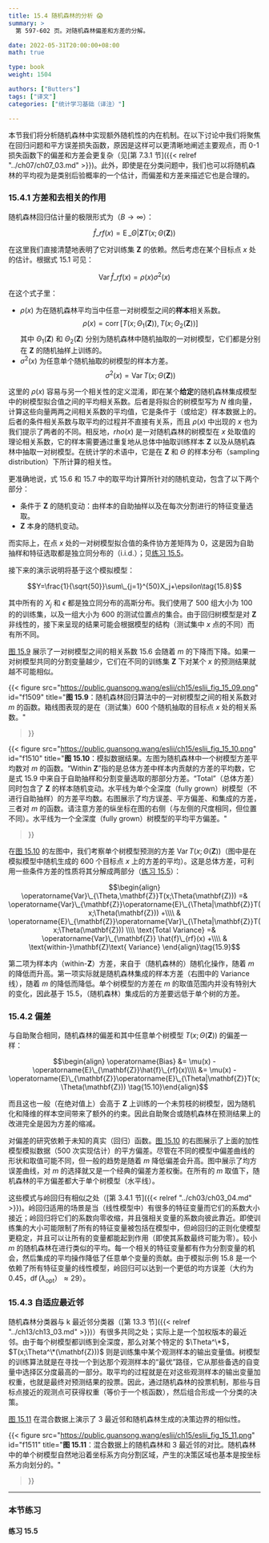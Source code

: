 ```yaml
---
title: 15.4 随机森林的分析 😱
summary: >
  第 597-602 页。对随机森林偏差和方差的分解。

date: 2022-05-31T20:00:00+08:00
math: true

type: book
weight: 1504

authors: ["Butters"]
tags: ["译文"]
categories: ["统计学习基础（译注）"]

---
```


本节我们将分析随机森林中实现额外随机性的内在机制。在以下讨论中我们将聚焦在回归问题和平方误差损失函数，原因是这样可以更清晰地阐述主要观点，而 0-1 损失函数下的偏差和方差会更复杂（见[第 7.3.1 节]({{< relref "../ch07/ch07_03.md" >}})。此外，即使是在分类问题中，我们也可以将随机森林的平均视为是类别后验概率的一个估计，而偏差和方差来描述它也是合理的。

### 15.4.1 方差和去相关的作用

随机森林回归估计量的极限形式为（$B\rightarrow\infty$）：

$$\hat{f}\_{rf}(x) = \operatorname{E}\_{\Theta|\mathbf{Z}}T(x;\Theta(\mathbf{Z}))\tag{15.4}$$

在这里我们直接清楚地表明了它对训练集 $\mathbf{Z}$ 的依赖。然后考虑在某个目标点 $x$ 处的估计。根据式 15.1 可见：

$$\operatorname{Var}\hat{f}\_{rf}(x)=\rho(x)\sigma^2(x)\tag{15.5}$$

在这个式子里：
- $\rho(x)$ 为在随机森林平均当中任意一对树模型之间的**样本**相关系数。
  $$\rho(x)=\operatorname{corr}[T(x;\Theta_1(\mathbf{Z})), T(x;\Theta_2(\mathbf{Z}))]\tag{15.6}$$
  其中 $\Theta_1(\mathbf{Z})$ 和 $\Theta_2(\mathbf{Z})$ 分别为随机森林中随机抽取的一对树模型，它们都是分别在 $\mathbf{Z}$ 的随机抽样上训练的。
- $\sigma^2(x)$ 为任意单个随机抽取的树模型的样本方差。
  $$\sigma^2(x)=\operatorname{Var}T(x;\Theta(\mathbf{Z}))\tag{15.7}$$

这里的 $\rho(x)$ 容易与另一个相关性的定义混淆，即在某个**给定**的随机森林集成模型中的树模型拟合值之间的平均相关系数。后者是将拟合的树模型写为 $N$ 维向量，计算这些向量两两之间相关系数的平均值，它是条件于（或给定）样本数据上的。后者的条件相关系数与取平均的过程并不直接有关系，而且 $\rho(x)$ 中出现的 $x$ 也为我们提示了两者的不同。相反地，$rho(x)$ 是一对随机森林的树模型在 $x$ 处取值的理论相关系数，它的样本需要通过重复地从总体中抽取训练样本 $\mathbf{Z}$ 以及从随机森林中抽取一对树模型。在统计学的术语中，它是在 $\mathbf{Z}$ 和 $\Theta$ 的样本分布（sampling distribution）下所计算的相关性。

更准确地说，式 15.6 和 15.7 中的取平均计算所针对的随机变动，包含了以下两个部分：
- 条件于 $\mathbf{Z}$ 的随机变动：由样本的自助抽样以及在每次分割进行的特征变量选取。
- $\mathbf{Z}$ 本身的随机变动。

而实际上，在点 $x$ 处的一对树模型拟合值的条件协方差矩阵为 0，这是因为自助抽样和特征选取都是独立同分布的（i.i.d.）；见[练习 15.5](#练习-155)。

接下来的演示说明将基于这个模拟模型：

$$Y=\frac{1}{\sqrt{50}}\sum\_{j=1}^{50}X_j+\epsilon\tag{15.8}$$

其中所有的 $X_j$ 和 $\epsilon$ 都是独立同分布的高斯分布。我们使用了 500 组大小为 100 的的训练集，以及一组大小为 600 的测试位置点的集合。由于回归树模型是对 $\mathbf{Z}$ 非线性的，接下来呈现的结果可能会根据模型的结构（测试集中 $x$ 点的不同）而有所不同。

[图 15.9](#figure-f1509) 展示了一对树模型之间的相关系数 15.6 会随着 $m$ 的下降而下降。如果一对树模型共同的分割变量越少，它们在不同的训练集 $\mathbf{Z}$ 下对某个 $x$ 的预测结果就越不可能相似。

{{< figure
  src="https://public.guansong.wang/eslii/ch15/eslii_fig_15_09.png"
  id="f1509"
  title="**图 15.9**：随机森林回归算法中的一对树模型之间的相关系数对 $m$ 的函数。箱线图表现的是在（测试集）600 个随机抽取的目标点 $x$ 处的相关系数。"
>}}

{{< figure
  src="https://public.guansong.wang/eslii/ch15/eslii_fig_15_10.png"
  id="f1510"
  title="**图 15.10**：模拟数据结果。左图为随机森林中一个树模型方差平均数对 $m$ 的函数。“Within $\mathbf{Z}$”指的是总体方差中样本内贡献的方差的平均数，它是式 15.9 中来自于自助抽样和分割变量选取的那部分方差。“Total”（总体方差）同时包含了 $\mathbf{Z}$ 的样本随机变动。水平线为单个全深度（fully grown）树模型（不进行自助抽样）的方差平均数。右图展示了均方误差、平方偏差、和集成的方差，三者对 $m$ 的函数。请注意方差的纵坐标在图的右侧（与左侧的尺度相同，但位置不同）。水平线为一个全深度（fully grown）树模型的平均平方偏差。"
>}}

在[图 15.10](#figure-f1510) 的左图中，我们考察单个树模型预测的方差 $\operatorname{Var}T(x;\Theta(\mathbf{Z}))$（图中是在模拟模型中随机生成的 600 个目标点 $x$ 上的方差的平均）。这是总体方差，可利用一些条件方差的性质将其分解成两部分（[练习 15.5](#练习-155)）：

$$\begin{align}
\operatorname{Var}\_{\Theta,\mathbf{Z}}T(x;\Theta(\mathbf{Z})) =&
 \operatorname{Var}\_{\mathbf{Z}}\operatorname{E}\_{\Theta|\mathbf{Z}}T(x;\Theta(\mathbf{Z})) +\\\\
& \operatorname{E}\_{\mathbf{Z}}\operatorname{Var}\_{\Theta|\mathbf{Z}}T(x;\Theta(\mathbf{Z})) \\\\
\text{Total Variance} =&
 \operatorname{Var}\_{\mathbf{Z}} \hat{f}\_{rf}(x) +\\\\
&  \text{within-}\mathbf{Z}\text{ Variance}
\end{align}\tag{15.9}$$

第二项为样本内（within-$\mathbf{Z}$）方差，来自于（随机森林的）随机化操作，随着 $m$ 的降低而升高。第一项实际就是随机森林集成的样本方差（右图中的 Variance 线），随着 $m$ 的降低而降低。单个树模型的方差在 $m$ 的取值范围内并没有特别大的变化，因此基于 15.5，（随机森林）集成后的方差要远低于单个树的方差。

### 15.4.2 偏差

与自助聚合相同，随机森林的偏差和其中任意单个树模型 $T(x;\Theta(\mathbf{Z}))$ 的偏差一样：

$$\begin{align}
\operatorname{Bias} &= \mu(x) - \operatorname{E}\_{\mathbf{Z}}\hat{f}\_{rf}(x)\\\\
  &= \mu(x) - \operatorname{E}\_{\mathbf{Z}}\operatorname{E}\_{\Theta|\mathbf{Z}}T(x;\Theta(\mathbf{Z}))
\tag{15.10}\end{align}$$

而且这也一般（在绝对值上）会高于 $\mathbf{Z}$ 上训练的一个未剪枝的树模型，因为随机化和降维的样本空间带来了额外的约束。因此自助聚合或随机森林在预测结果上的改进完全是因为方差的缩减。

对偏差的研究依赖于未知的真实（回归）函数。[图 15.10](#figure-f1510) 的右图展示了上面的加性模型模拟数据（500 次实现估计）的平方偏差。尽管在不同的模型中偏差曲线的形状和取值可能不同，但一般的趋势是随着 $m$ 降低偏差会升高。图中展示了均方误差曲线，对 $m$ 的选择就又是一个经典的偏差方差权衡。在所有的 $m$ 取值下，随机森林的平方偏差都大于单个树模型（水平线）。

这些模式与岭回归有相似之处（[第 3.4.1 节]({{< relref "../ch03/ch03_04.md" >}})。岭回归适用的场景是当（线性模型中）有很多的特征变量而它们的系数大小接近；岭回归将它们的系数向零收缩，并且强相关变量的系数向彼此靠近。即使训练集的大小可能限制了所有的特征变量被包括在模型中，但岭回归的正则化使模型更稳定，并且可以让所有的变量都能起到作用（即使其系数最终可能为零）。较小 $m$ 的随机森林在进行类似的平均。每一个相关的特征变量都有作为分割变量的机会，然后集成的平均操作降低了任意单个变量的贡献。由于模拟示例 15.8 是一个依赖了所有特征变量的线性模型，岭回归可以达到一个更低的均方误差（大约为 0.45，$\operatorname{df}(\lambda_\text{opt}）\approx 29$）。

### 15.4.3 自适应最近邻

随机森林分类器与 k 最近邻分类器（[第 13.3 节]({{< relref "../ch13/ch13_03.md" >}})）有很多共同之处；实际上是一个加权版本的最近邻。由于每个树模型都训练到全深度，那么对某个特定的 $\Theta^\*$，$T(x;\Theta^\*(\mathbf{Z}))$ 则是训练集中某个观测样本的输出变量值。树模型的训练算法就是在寻找一个到达那个观测样本的“最优”路径，它从那些备选的自变量中选择区分度最高的一部分。取平均的过程就是在对这些观测样本的输出变量加权重，也就是最终对预测结果的投票。因此，通过随机森林的投票机制，那些与目标点接近的观测点可获得权重（等价于一个核函数），然后组合形成一个分类的决策。

[图 15.11](#figure-f1511) 在混合数据上演示了 3 最近邻和随机森林生成的决策边界的相似性。

{{< figure
  src="https://public.guansong.wang/eslii/ch15/eslii_fig_15_11.png"
  id="f1511"
  title="**图 15.11**：混合数据上的随机森林和 3 最近邻的对比。随机森林中的单个树模型自然地沿着坐标系方向分割区域，产生的决策区域也基本是按坐标系方向划分的。"
>}}

----------
### 本节练习

#### 练习 15.5

[^2]: 原文脚注 4：注意当节点内的输出变量值相同时（pure node），不会再进行分割，因此在一个终节点内可能有不止一个观测样本。